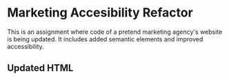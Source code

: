 # Marketing Accesibility Refactor
This is an assignment where code of a pretend marketing agency's website is being updated. It includes added semantic elements and improved accessibility.
## Updated HTML




